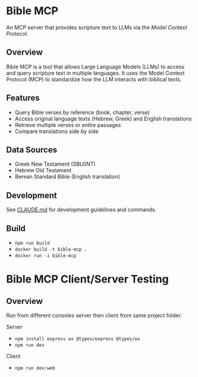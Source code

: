 # Bible MCP

An MCP server that provides scripture text to LLMs via the _Model Context Protocol_.

## Overview

Bible MCP is a tool that allows Large Language Models (LLMs) to access and query scripture text in multiple languages. It uses the Model Context Protocol (MCP) to standardize how the LLM interacts with biblical texts.

## Features

- Query Bible verses by reference (book, chapter, verse)
- Access original language texts (Hebrew, Greek) and English translations
- Retrieve multiple verses or entire passages
- Compare translations side by side

## Data Sources

- Greek New Testament (SBLGNT)
- Hebrew Old Testament
- Berean Standard Bible (English translation)

## Development

See [CLAUDE.md](./CLAUDE.md) for development guidelines and commands.

## Build

- `npm run build`
- `docker build -t bible-mcp .`
- `docker run -i bible-mcp`


# Bible MCP Client/Server Testing

## Overview

Run from different consoles server then client from same project folder.

Server
- `npm install express ws @types/express @types/ws`
- `npm run dev`

Client
- `npm run dev:web`